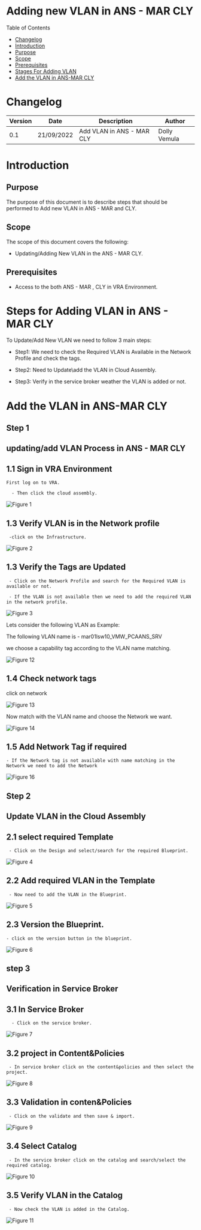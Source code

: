 # Adding new VLAN in ANS - MAR CLY

Table of Contents
- [Changelog](#Changelog)
- [Introduction](#Introduction)
- [Purpose](#Purpose)
- [Scope](#Scope)
- [Prerequisites](#Prerequisites)
- [Stages For Adding VLAN](#Stages-For-Adding-Puppet-Roles)
- [Add the VLAN in ANS-MAR CLY](#Add-the-VLAN-in-ANS-MAR-CLY)

# Changelog
  
| Version | Date       | Description              | Author       |
| ------- | ---------- | ------------------------ | --------------- |
|  0.1    | 21/09/2022 |   Add VLAN in ANS - MAR CLY           | Dolly Vemula |

# Introduction

## Purpose

The purpose of this document is to describe steps that should be performed to Add new VLAN in ANS - MAR and CLY.

## Scope

The scope of this document covers the following:

  - Updating/Adding New VLAN in the ANS - MAR CLY.

## Prerequisites
    
  -  Access to the both ANS - MAR , CLY in VRA Environment.
     
# Steps for Adding VLAN in ANS - MAR CLY

To Update/Add New VLAN we need to follow 3 main steps:

   - Step1:  We need to check the Required VLAN is Available in the Network Profile and check the tags.

   - Step2: Need to Update\add the VLAN in Cloud Assembly.

   - Step3: Verify in the service broker weather the VLAN is added or not.
 
# Add the VLAN in ANS-MAR CLY

## Step 1

## updating/add VLAN Process in ANS - MAR CLY

  ## 1.1 Sign in VRA Environment
 
    First log on to VRA.

      - Then click the cloud assembly.

![Figure 1](Pic1.png)

  ## 1.3 Verify VLAN is in the Network profile

     -click on the Infrastructure.

![Figure 2](Pic2.png)

  ## 1.3 Verify the Tags are Updated

     - Click on the Network Profile and search for the Required VLAN is available or not.
     
     - If the VLAN is not available then we need to add the required VLAN in the network profile.

![Figure 3](Pic3.png)

Lets consider the following VLAN as Example:

The following VLAN name is - mar01lsw10_VMW_PCAANS_SRV 

we choose a capability tag according to the VLAN name matching. 

![Figure 12](Pic12.png)

 ## 1.4 Check network tags  
     
click on network
     
![Figure 13](Pic13.png)

Now match with the VLAN name and choose the Network we want.

![Figure 14](Pic14.png)

## 1.5 Add Network Tag if required

    - If the Network tag is not available with name matching in the Network we need to add the Network
    
![Figure 16](Pic16.png)

## Step 2

## Update VLAN in the Cloud Assembly

   ## 2.1 select required Template

     - Click on the Design and select/search for the required Blueprint.

![Figure 4](Pic4.png)
   
   ## 2.2 Add required VLAN  in the Template

     - Now need to add the VLAN in the Blueprint.

![Figure 5](Pic5.png)
 
   ## 2.3 Version the Blueprint.

    - click on the version button in the blueprint.
   
![Figure 6](Pic6.png)
   
## step 3

## Verification in Service Broker

  ## 3.1 In Service Broker

      - Click on the service broker.

![Figure 7](Pic7.png)
         
  ## 3.2 project in Content&Policies

     - In service broker click on the content&policies and then select the project.

![Figure 8](Pic8.png)
         
  ## 3.3 Validation in conten&Policies

     - Click on the validate and then save & import.

![Figure 9](Pic9.png)

  ## 3.4 Select Catalog 

     - In the service broker click on the catalog and search/select the required catalog.

![Figure 10](Pic10.png)

  ## 3.5 Verify VLAN in the Catalog

     - Now check the VLAN is added in the Catalog.

![Figure 11](Pic11.png)



